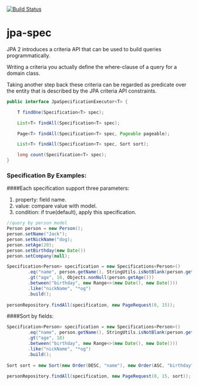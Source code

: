 [![Build Status](https://travis-ci.org/wenhao/jpa-spec.svg?branch=master)](https://travis-ci.org/wenhao/jpa-spec)

# jpa-spec

JPA 2 introduces a criteria API that can be used to build queries programmatically. 

Writing a criteria you actually define the where-clause of a query for a domain class.
 
Taking another step back these criteria can be regarded as predicate over the entity that is described by the JPA criteria API constraints.

```java
public interface JpaSpecificationExecutor<T> {

	T findOne(Specification<T> spec);

	List<T> findAll(Specification<T> spec);

	Page<T> findAll(Specification<T> spec, Pageable pageable);

	List<T> findAll(Specification<T> spec, Sort sort);

	long count(Specification<T> spec);
}

```

### Specification By Examples:

####Each specification support three parameters:

1. property: field name.
2. value: compare value with model.
3. condition: if true(default), apply this specification.

```java
//query by person model
Person person = new Person();
person.setName("Jack");
person.setNickName("dog);
person.setAge(20);
person.setBirthday(new Date())
person.setCompany(null);

Specification<Person> specification = new Specifications<Person>()
        .eq("name", person.getName(), StringUtils.isNotBlank(person.getName()))
        .gt("age", 18, Objects.nonNull(person.getAge()))
        .between("birthday", new Range<>(new Date(), new Date()))
        .like("nickName", "*og")
        .build();
        
personRepository.findAll(specification, new PageRequest(0, 15));           
```

####Sort by fields:

```java
Specification<Person> specification = new Specifications<Person>()
        .eq("name", person.getName(), StringUtils.isNotBlank(person.getName()))
        .gt("age", 18)
        .between("birthday", new Range<>(new Date(), new Date()))
        .like("nickName", "*og")
        .build();
        
Sort sort = new Sort(new Order(DESC, "name"), new Order(ASC, "birthday"));
        
personRepository.findAll(specification, new PageRequest(0, 15, sort));        
```